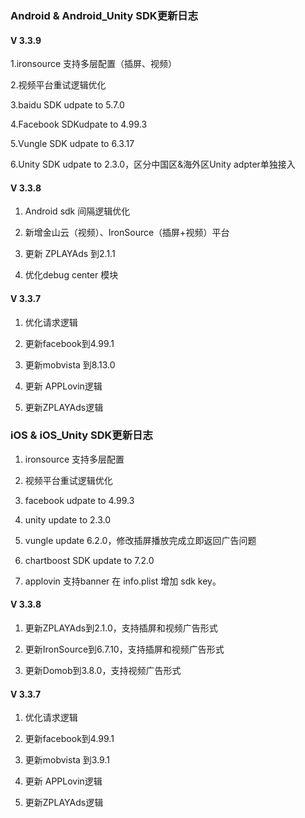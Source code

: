 ###  Android & Android_Unity SDK更新日志

#### V 3.3.9

1.ironsource 支持多层配置（插屏、视频）

2.视频平台重试逻辑优化 

3.baidu SDK udpate to 5.7.0

4.Facebook SDKudpate to 4.99.3

5.Vungle SDK udpate to 6.3.17

6.Unity SDK udpate to 2.3.0，区分中国区&海外区Unity adpter单独接入


#### V 3.3.8

1. Android sdk 间隔逻辑优化

2. 新增金山云（视频）、IronSource（插屏+视频）平台

3. 更新  ZPLAYAds 到2.1.1

4. 优化debug center 模块



#### V 3.3.7
1. 优化请求逻辑

2. 更新facebook到4.99.1

3. 更新mobvista 到8.13.0

4. 更新 APPLovin逻辑

5. 更新ZPLAYAds逻辑


###  iOS  & iOS_Unity  SDK更新日志

1. ironsource 支持多层配置

2. 视频平台重试逻辑优化

3. facebook udpate to 4.99.3

4. unity update to 2.3.0

5. vungle update 6.2.0，修改插屏播放完成立即返回广告问题

6. chartboost SDK update to 7.2.0

7. applovin 支持banner 在 info.plist 增加 sdk key。


#### V 3.3.8
1. 更新ZPLAYAds到2.1.0，支持插屏和视频广告形式

2. 更新IronSource到6.7.10，支持插屏和视频广告形式

3. 更新Domob到3.8.0，支持视频广告形式


#### V 3.3.7
1. 优化请求逻辑

2. 更新facebook到4.99.1

3. 更新mobvista 到3.9.1

4. 更新 APPLovin逻辑

5. 更新ZPLAYAds逻辑




